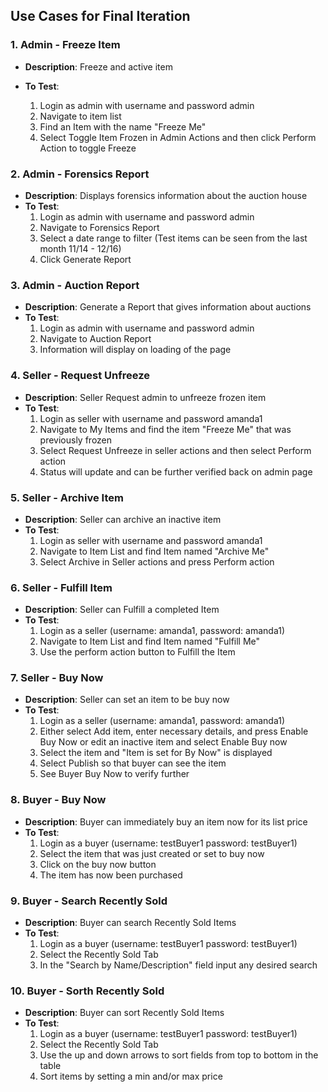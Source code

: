 ## Use Cases for Final Iteration

### 1. Admin - Freeze Item
- **Description**: Freeze and active item

- **To Test**:
  1. Login as admin with username and password admin
  2. Navigate to item list
  3. Find an Item with the name "Freeze Me"
  4. Select Toggle Item Frozen in Admin Actions and then click Perform Action to toggle Freeze

### 2. Admin - Forensics Report
- **Description**: Displays forensics information about the auction house
- **To Test**:
  1. Login as admin with username and password admin
  2. Navigate to Forensics Report
  3. Select a date range to filter (Test items can be seen from the last month 11/14 - 12/16)
  4. Click Generate Report

### 3. Admin - Auction Report
- **Description**: Generate a Report that gives information about auctions
- **To Test**:
  1. Login as admin with username and password admin
  2. Navigate to Auction Report
  3. Information will display on loading of the page

### 4. Seller - Request Unfreeze
- **Description**: Seller Request admin to unfreeze frozen item
- **To Test**:
  1. Login as seller with username and password amanda1
  2. Navigate to My Items and find the item "Freeze Me" that was previously frozen
  3. Select Request Unfreeze in seller actions and then select Perform action
  4. Status will update and can be further verified back on admin page

### 5. Seller - Archive Item
- **Description**: Seller can archive an inactive item
- **To Test**:
  1. Login as seller with username and password amanda1
  2. Navigate to Item List and find Item named "Archive Me" 
  3. Select Archive in Seller actions and press Perform action

### 6. Seller - Fulfill Item
- **Description**: Seller can Fulfill a completed Item
- **To Test**: 
  1. Login as a seller (username: amanda1, password: amanda1)
  2. Navigate to Item List and find Item named "Fulfill Me" 
  3. Use the perform action button to Fulfill the Item

### 7. Seller - Buy Now
- **Description**: Seller can set an item to be buy now
- **To Test**:
  1. Login as a seller (username: amanda1, password: amanda1)
  2. Either select Add item, enter necessary details, and press Enable Buy Now or edit an inactive item and select Enable Buy now
  3. Select the item and "Item is set for By Now" is displayed
  4. Select Publish so that buyer can see the item
  5. See Buyer Buy Now to verify further

### 8. Buyer - Buy Now
- **Description**: Buyer can immediately buy an item now for its list price
- **To Test**:
  1. Login as a buyer (username: testBuyer1 password: testBuyer1)
  2. Select the item that was just created or set to buy now
  3. Click on the buy now button
  4. The item has now been purchased

### 9. Buyer - Search Recently Sold
- **Description**: Buyer can search Recently Sold Items
- **To Test**: 
  1. Login as a buyer (username: testBuyer1 password: testBuyer1)
  2. Select the Recently Sold Tab
  3. In the "Search by Name/Description" field input any desired search

### 10. Buyer - Sorth Recently Sold
- **Description**: Buyer can sort Recently Sold Items
- **To Test**: 
  1. Login as a buyer (username: testBuyer1 password: testBuyer1)
  2. Select the Recently Sold Tab
  3. Use the up and down arrows to sort fields from top to bottom in the table
  4. Sort items by setting a min and/or max price


